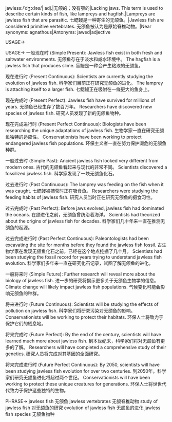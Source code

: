 jawless:/ˈdʒɔːləs/| adj.|无颌的；没有颚的|Lacking jaws.  This term is used to describe certain kinds of fish, like lampreys and hagfish.|Lampreys are jawless fish that are parasitic. 七鳃鳗是一种寄生的无颌鱼。|Jawless fish are considered primitive vertebrates.  无颌鱼被认为是原始脊椎动物。|Near synonyms: agnathous|Antonyms: jawed|adjective

USAGE->

USAGE->
一般现在时 (Simple Present):
Jawless fish exist in both fresh and saltwater environments. 无颌鱼存在于淡水和咸水环境中。
The hagfish is a jawless fish that produces slime.  盲鳗是一种会产生粘液的无颌鱼。

现在进行时 (Present Continuous):
Scientists are currently studying the evolution of jawless fish. 科学家们目前正在研究无颌鱼的进化。
The lamprey is attaching itself to a larger fish. 七鳃鳗正在吸附在一條更大的鱼身上。

现在完成时 (Present Perfect):
Jawless fish have survived for millions of years. 无颌鱼已经生存了数百万年。
Researchers have discovered new species of jawless fish. 研究人员发现了新的无颌鱼物种。

现在完成进行时 (Present Perfect Continuous):
Biologists have been researching the unique adaptations of jawless fish. 生物学家一直在研究无颌鱼独特的适应性。
Conservationists have been working to protect endangered jawless fish populations.  环保主义者一直在努力保护濒危的无颌鱼种群。

一般过去时 (Simple Past):
Ancient jawless fish looked very different from modern ones. 古代的无颌鱼看起来与现代的非常不同。
Scientists discovered a fossilized jawless fish. 科学家发现了一块无颌鱼化石。


过去进行时 (Past Continuous):
The lamprey was feeding on the fish when it was caught.  七鳃鳗被捕获时正在吸食鱼。
Researchers were studying the feeding habits of jawless fish.  研究人员当时正在研究无颌鱼的摄食习性。

过去完成时 (Past Perfect):
Before jaws evolved, jawless fish had dominated the oceans. 在颌进化之前，无颌鱼曾统治着海洋。
Scientists had theorized about the origins of jawless fish for decades. 科学家们几十年来一直在推测无颌鱼的起源。

过去完成进行时 (Past Perfect Continuous):
Paleontologists had been excavating the site for months before they found the jawless fish fossil. 古生物学家在发现无颌鱼化石之前，已经在这个地点挖掘了几个月。
Scientists had been studying the fossil record for years trying to understand jawless fish evolution.  科学家们多年来一直在研究化石记录，试图了解无颌鱼的进化。

一般将来时 (Simple Future):
Further research will reveal more about the biology of jawless fish.  进一步的研究将揭示更多关于无颌鱼生物学的信息。
Climate change will likely impact jawless fish populations. 气候变化可能会影响无颌鱼的种群。

将来进行时 (Future Continuous):
Scientists will be studying the effects of pollution on jawless fish. 科学家们将研究污染对无颌鱼的影响。
Conservationists will be working to protect their habitats.  环保人士将致力于保护它们的栖息地。

将来完成时 (Future Perfect):
By the end of the century, scientists will have learned much more about jawless fish. 到本世纪末，科学家们将对无颌鱼有更多的了解。
Researchers will have completed a comprehensive study of their genetics.  研究人员将完成对其基因的全面研究。

将来完成进行时 (Future Perfect Continuous):
By 2050, scientists will have been studying jawless fish evolution for over two centuries. 到2050年，科学家们研究无颌鱼进化将超过两个世纪。
Conservationists will have been working to protect these unique creatures for generations. 环保人士将世世代代致力于保护这些独特的生物。


PHRASE->
jawless fish 无颌鱼
jawless vertebrates 无颌脊椎动物
study of jawless fish 对无颌鱼的研究
evolution of jawless fish 无颌鱼的进化
jawless fish species 无颌鱼物种

